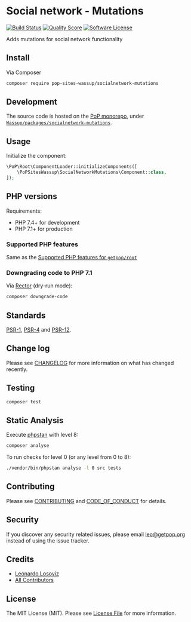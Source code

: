 # Social network - Mutations

[![Build Status][ico-travis]][link-travis]
[![Quality Score][ico-code-quality]][link-code-quality]
[![Software License][ico-license]](LICENSE.md)

<!--
[![Latest Version on Packagist][ico-version]][link-packagist]
[![Coverage Status][ico-scrutinizer]][link-scrutinizer]
[![Total Downloads][ico-downloads]][link-downloads]
-->

Adds mutations for social network functionality

## Install

Via Composer

``` bash
composer require pop-sites-wassup/socialnetwork-mutations
```

## Development

The source code is hosted on the [PoP monorepo](https://github.com/leoloso/PoP), under [`Wassup/packages/socialnetwork-mutations`](https://github.com/leoloso/PoP/tree/master/layers/Wassup/packages/socialnetwork-mutations).

## Usage

Initialize the component:

``` php
\PoP\Root\ComponentLoader::initializeComponents([
    \PoPSitesWassup\SocialNetworkMutations\Component::class,
]);
```

## PHP versions

Requirements:

- PHP 7.4+ for development
- PHP 7.1+ for production

### Supported PHP features

Same as the [Supported PHP features for `getpop/root`](https://github.com/getpop/root/#supported-php-features)

### Downgrading code to PHP 7.1

Via [Rector](https://github.com/rectorphp/rector) (dry-run mode):

```bash
composer downgrade-code
```

## Standards

[PSR-1](https://www.php-fig.org/psr/psr-1), [PSR-4](https://www.php-fig.org/psr/psr-4) and [PSR-12](https://www.php-fig.org/psr/psr-12).

## Change log

Please see [CHANGELOG](CHANGELOG.md) for more information on what has changed recently.

## Testing

``` bash
composer test
```

## Static Analysis

Execute [phpstan](https://github.com/phpstan/phpstan) with level 8:

``` bash
composer analyse
```

To run checks for level 0 (or any level from 0 to 8):

``` bash
./vendor/bin/phpstan analyse -l 0 src tests
```

## Contributing

Please see [CONTRIBUTING](CONTRIBUTING.md) and [CODE_OF_CONDUCT](CODE_OF_CONDUCT.md) for details.

## Security

If you discover any security related issues, please email leo@getpop.org instead of using the issue tracker.

## Credits

- [Leonardo Losoviz][link-author]
- [All Contributors][link-contributors]

## License

The MIT License (MIT). Please see [License File](LICENSE.md) for more information.

[ico-version]: https://img.shields.io/packagist/v/pop-sites-wassup/socialnetwork-mutations.svg?style=flat-square
[ico-license]: https://img.shields.io/badge/license-MIT-brightgreen.svg?style=flat-square
[ico-travis]: https://img.shields.io/travis/pop-sites-wassup/socialnetwork-mutations/master.svg?style=flat-square
[ico-scrutinizer]: https://img.shields.io/scrutinizer/coverage/g/pop-sites-wassup/socialnetwork-mutations.svg?style=flat-square
[ico-code-quality]: https://img.shields.io/scrutinizer/g/pop-sites-wassup/socialnetwork-mutations.svg?style=flat-square
[ico-downloads]: https://img.shields.io/packagist/dt/pop-sites-wassup/socialnetwork-mutations.svg?style=flat-square

[link-packagist]: https://packagist.org/packages/pop-sites-wassup/socialnetwork-mutations
[link-travis]: https://travis-ci.org/pop-sites-wassup/socialnetwork-mutations
[link-scrutinizer]: https://scrutinizer-ci.com/g/pop-sites-wassup/socialnetwork-mutations/code-structure
[link-code-quality]: https://scrutinizer-ci.com/g/pop-sites-wassup/socialnetwork-mutations
[link-downloads]: https://packagist.org/packages/pop-sites-wassup/socialnetwork-mutations
[link-author]: https://github.com/leoloso
[link-contributors]: ../../../../../../contributors
